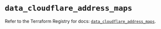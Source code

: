 # `data_cloudflare_address_maps`

Refer to the Terraform Registry for docs: [`data_cloudflare_address_maps`](https://registry.terraform.io/providers/cloudflare/cloudflare/5.3.0/docs/data-sources/address_maps).

